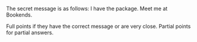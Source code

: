 The secret message is as follows:
I have the package. Meet me at Bookends.

Full points if they have the correct message or are very close.
Partial points for partial answers.